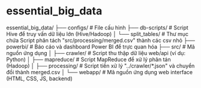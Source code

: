 # essential_big_data

essential_big_data/
├── configs/                # File cấu hình
├── db-scripts/             # Script Hive để truy vấn dữ liệu lớn (Hive/Hadoop)
│   └── split_tables/       # Thư mục chứa Script phân tách "src/processing/merged.csv" thành các csv nhỏ
├── powerbi/                # Báo cáo và dashboard Power BI để trực quan hóa
├── src/                    # Mã nguồn ứng dụng
│   ├── crawler/            # Script thu thập dữ liệu web/api (ví dụ: Python)
│   ├── mapreduce/          # Script MapReduce để xử lý phân tán (Hadoop)
│   ├── processing/         # Script tiền xử lý "../crawler/*.json" và chuyển đổi thành merged.csv
│   └── webapp/             # Mã nguồn ứng dụng web interface (HTML, CSS, JS, backend)